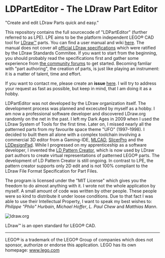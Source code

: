 # LDPartEditor - The LDraw Part Editor
"Create and edit LDraw Parts quick and easy."

This repository contains the full sourcecode of "LDPartEditor" (further referred to as LPE).
LPE aims to be the platform independent LEGO® CAD tool for [LDraw™](http://www.ldraw.org) parts.
You can find a user manual and wiki [here](https://github.com/nilsschmidt1337/ldparteditor/wiki). The manual does not cover all [official LDraw specifications](http://www.ldraw.org/documentation/ldraw-org-file-format-standards.html) which were ratified by the LDraw Standards Commitee. If you want to start from the beginning, you should probably read the specifications first and gather some experience from [the community forums](http://forums.ldraw.org) to get started.
Becoming famliar with "part authoring", the creation of parts, is just like playing an instrument: it is a matter of talent, time and effort.

If you want to contact me, please create an **issue** [here](https://github.com/nilsschmidt1337/ldparteditor/issues). I will try to address your request as fast as possible, but keep in mind, that I am doing it as a hobby.

LDPartEditor was not developed by the LDraw organization itself. The development process was planned and excecuted by myself as a hobby. I am now a professional software developer and discovered LDraw.org randomly on the net in the past. I left my Dark Ages in 2009 when I used the LDraw System of Tools for the first time. Later on, I missed nearly all the patterned parts from my favourite space theme "UFO" (1997–1998). I decided to built them all alone with a complex toolchain involving a commercial 3D editor from a Gaming-IDE, [MLCAD](http://mlcad.lm-software.com/), [SlicerPro](http://www.philohome.com/isecalc/slicerpro.htm) and the [LDDesignPad](http://lddp.sourceforge.net/).
While I progressed on my apprenticeship as a software developer, I invented the [LD Pattern Creator](http://sourceforge.net/projects/patterncreator/), which is now used by LDraw part authors to create virtual representations of patterned LEGO® parts. The development of LD Pattern Creator is still ongoing. In contrast to LPE, the pattern creator supports only 2D edit and is not 100% compliant to the LDraw File Format Specification for Part Files.

The program is licensed under the "MIT License" which gives you the freedom to do almost anything with it.
I wrote not the whole application by myself. A small amount of code was written by other people. These people were so kind to distribute it under loose conditions. Due to that fact I was able to use their
Intellectual Property, I want to speak my best wishes to: *Philippe "Philo" Hurbain*, *Michael Hoffer*, *L. Paul Chew* and *Matthias Mann*.


![ldraw.org](https://lh4.googleusercontent.com/-gm8UHxogrNY/VSa67u-kLkI/AAAAAAAAAXI/akJ3r2ZvsXg/w468-h60-no/ldrawbanner.gif)

LDraw™ is an open standard for LEGO® CAD.

------------------------
LEGO® is a trademark of the LEGO® Group of companies which does not sponsor, authorize or endorse this application.
LEGO has its own homepage: www.lego.com





